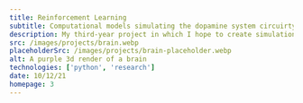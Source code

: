 ```yaml
---
title: Reinforcement Learning
subtitle: Computational models simulating the dopamine system circuirty in the brain
description: My third-year project in which I hope to create simulations of the dopamine system, specifically relating to addiction through reinforcement learning models.
src: /images/projects/brain.webp
placeholderSrc: /images/projects/brain-placeholder.webp
alt: A purple 3d render of a brain
technologies: ['python', 'research']
date: 10/12/21
homepage: 3
---
```

